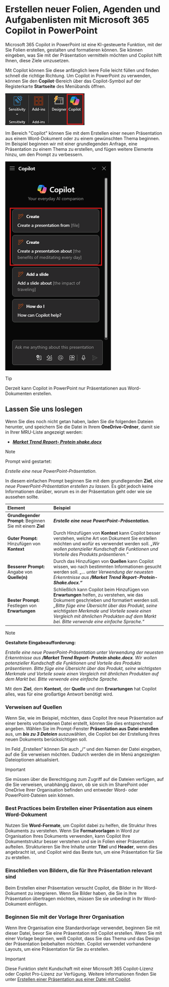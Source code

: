 # Erstellen neuer Folien, Agenden und Aufgabenlisten mit Microsoft 365 Copilot in PowerPoint

Microsoft 365 Copilot in PowerPoint ist eine KI-gesteuerte Funktion, mit der Sie Folien erstellen, gestalten und formatieren können.  Sie können eingeben, was Sie mit der Präsentation vermitteln möchten und Copilot hilft Ihnen, diese Ziele umzusetzen.

Mit Copilot können Sie diese anfänglich leere Folie leicht füllen und finden schnell die richtige Richtung. Um Copilot in PowerPoint zu verwenden, können Sie den **Copilot**-Bereich über das Copilot-Symbol auf der Registerkarte **Startseite** des Menübands öffnen.

![Screenshot des Copilot-Symbols im PowerPoint-Menüband.](../media/create_copilot-ribbon-powerpoint.png)

Im Bereich "Copilot" können Sie mit dem Erstellen einer neuen Präsentation aus einem Word-Dokument oder zu einem gewünschten Thema beginnen. Im Beispiel beginnen wir mit einer grundlegenden Anfrage, eine Präsentation zu einem Thema zu erstellen, und fügen weitere Elemente hinzu, um den Prompt zu verbessern.

![Screenshot des Copilot-Bereichs in PowerPoint beim ersten Öffnen.](../media/create_copilot-pane-powerpoint.png)

> [!TIP]
> Derzeit kann Copilot in PowerPoint nur Präsentationen aus Word-Dokumenten erstellen.

## Lassen Sie uns loslegen

Wenn Sie dies noch nicht getan haben, laden Sie die folgenden Dateien herunter, und speichern Sie die Datei in Ihrem **OneDrive-Ordner**, damit sie in Ihrer MRU-Liste angezeigt werden:

- **_[Market Trend Report- Protein shake.docx](https://go.microsoft.com/fwlink/?linkid=2268827)_**

> [!NOTE]
> Prompt wird gestartet:
>
> _Erstelle eine neue PowerPoint-Präsentation._

In diesem einfachen Prompt beginnen Sie mit dem grundlegenden **Ziel**, _eine neue PowerPoint-Präsentation erstellen zu lassen._ Es gibt jedoch keine Informationen darüber, worum es in der Präsentation geht oder wie sie aussehen sollte.

| Element | Beispiel |
| :------ | :------- |
| **Grundlegender Prompt:** Beginnen Sie mit einem **Ziel** | **_Erstelle eine neue PowerPoint-Präsentation._** |
| **Guter Prompt:** Hinzufügen von **Kontext** | Durch Hinzufügen von **Kontext** kann Copilot besser verstehen, welche Art von Dokument Sie erstellen möchten und wofür es verwendet werden soll. _„Wir wollen potenzieller Kundschaft die Funktionen und Vorteile des Produkts präsentieren.“_ |
| **Besserer Prompt:** Angabe von **Quelle(n)** | Durch das Hinzufügen von **Quellen** kann Copilot wissen, wo nach bestimmten Informationen gesucht werden soll. _„... unter Verwendung der neuesten Erkenntnisse aus **/Market Trend Report-Protein-Shake.docx.“**_ |
| **Bester Prompt:** Festlegen von **Erwartungen** | Schließlich kann Copilot beim Hinzufügen von **Erwartungen** helfen, zu verstehen, wie das Dokument geschrieben und formatiert werden soll. _„Bitte füge eine Übersicht über das Produkt, seine wichtigsten Merkmale und Vorteile sowie einen Vergleich mit ähnlichen Produkten auf dem Markt bei. Bitte verwende eine einfache Sprache.“_ |

> [!NOTE]
> **Gestaltete Eingabeaufforderung:**
>
> _Erstelle eine neue PowerPoint-Präsentation unter Verwendung der neuesten Erkenntnisse aus **/Market Trend Report- Protein shake.docx**. Wir wollen potenzieller Kundschaft die Funktionen und Vorteile des Produkts präsentieren. Bitte füge eine Übersicht über das Produkt, seine wichtigsten Merkmale und Vorteile sowie einen Vergleich mit ähnlichen Produkten auf dem Markt bei. Bitte verwende eine einfache Sprache._

Mit dem **Ziel**, dem **Kontext**, der **Quelle** und den **Erwartungen** hat Copilot alles, was für eine großartige Antwort benötigt wird.

### Verweisen auf Quellen

Wenn Sie, wie im Beispiel, möchten, dass Copilot Ihre neue Präsentation auf einer bereits vorhandenen Datei erstellt, können Sie dies entsprechend angeben. Wählen Sie im Prompt-Fenster **Präsentation aus Datei erstellen** aus, um **_bis zu 3 Dateien_** auszuwählen, die Copilot bei der Erstellung Ihres neuen Dokuments berücksichtigen soll.

Im Feld „Erstellen“ können Sie auch „/“ und den Namen der Datei eingeben, auf die Sie verweisen möchten. Dadurch werden die im Menü angezeigten Dateioptionen aktualisiert.

> [!IMPORTANT]
> Sie müssen über die Berechtigung zum Zugriff auf die Dateien verfügen, auf die Sie verweisen, unabhängig davon, ob sie sich im SharePoint oder OneDrive Ihrer Organisation befinden und entweder Word- oder PowerPoint-Dateien sein können.

### Best Practices beim Erstellen einer Präsentation aus einem Word-Dokument

Nutzen Sie **Word-Formate**, um Copilot dabei zu helfen, die Struktur Ihres Dokuments zu verstehen. Wenn Sie **Formatvorlagen** in Word zur Organisation Ihres Dokuments verwenden, kann Copilot Ihre Dokumentstruktur besser verstehen und sie in Folien einer Präsentation aufteilen. Strukturieren Sie Ihre Inhalte unter **Titel** und **Header**, wenn dies angebracht ist, und Copilot wird das Beste tun, um eine Präsentation für Sie zu erstellen.

### Einschließen von Bildern, die für Ihre Präsentation relevant sind

Beim Erstellen einer Präsentation versucht Copilot, die Bilder in Ihr Word-Dokument zu integrieren. Wenn Sie Bilder haben, die Sie in Ihre Präsentation übertragen möchten, müssen Sie sie unbedingt in Ihr Word-Dokument einfügen.

### Beginnen Sie mit der Vorlage Ihrer Organisation

Wenn Ihre Organisation eine Standardvorlage verwendet, beginnen Sie mit dieser Datei, bevor Sie eine Präsentation mit Copilot erstellen. Wenn Sie mit einer Vorlage beginnen, weiß Copilot, dass Sie das Thema und das Design der Präsentation beibehalten möchten. Copilot verwendet vorhandene Layouts, um eine Präsentation für Sie zu erstellen.

> [!IMPORTANT]
> Diese Funktion steht Kundschaft mit einer Microsoft 365 Copilot-Lizenz oder Copilot Pro-Lizenz zur Verfügung. Weitere Informationen finden Sie unter [Erstellen einer Präsentation aus einer Datei mit Copilot](https://support.microsoft.com/office/create-a-new-presentation-3222ee03-f5a4-4d27-8642-9c387ab4854d).
